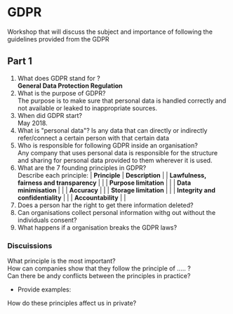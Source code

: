 # GDPR

Workshop that will discuss the subject and importance of following the guidelines provided from the GDPR

## Part 1

1. What does GDPR stand for ?  
  **General Data Protection Regulation**
2. What is the purpose of GDPR?  
   The purpose is to make sure that personal data is handled correctly and not available or leaked to inappropriate sources.
3. When did GDPR start?  
   May 2018.
4. What is "personal data"?
  Is any data  that can directly or indirectly refer/connect a certain person with that certain data
5. Who is responsible for following GDPR inside an organisation?  
  Any company that uses personal data is responsible for the structure and sharing for personal data provided to them wherever it is used.
6. What are the 7 founding principles in GDPR?  
  Describe each principle:
  | **Principle** | **Description** |
  | **Lawfulness, fairness and transparency** | |
  | **Purpose limitation** | |
  | **Data minimisation** | |
  | **Accuracy** | |
  | **Storage limitation** | |
  | **Integrity and confidentiality** | |
  | **Accountability** | |
8. Does a person har the right to get there information deleted?  
9. Can organisations collect personal information withg out without the individuals consent?  
10. What happens if a organisation breaks the GDPR laws?  

### Discuissions

What principle is the most important?  
How can companies show that they follow the principle of ..... ?  
Can there be andy conflicts between the principles in practice?  

* Provide examples:

How do these principles affect us in private?  
